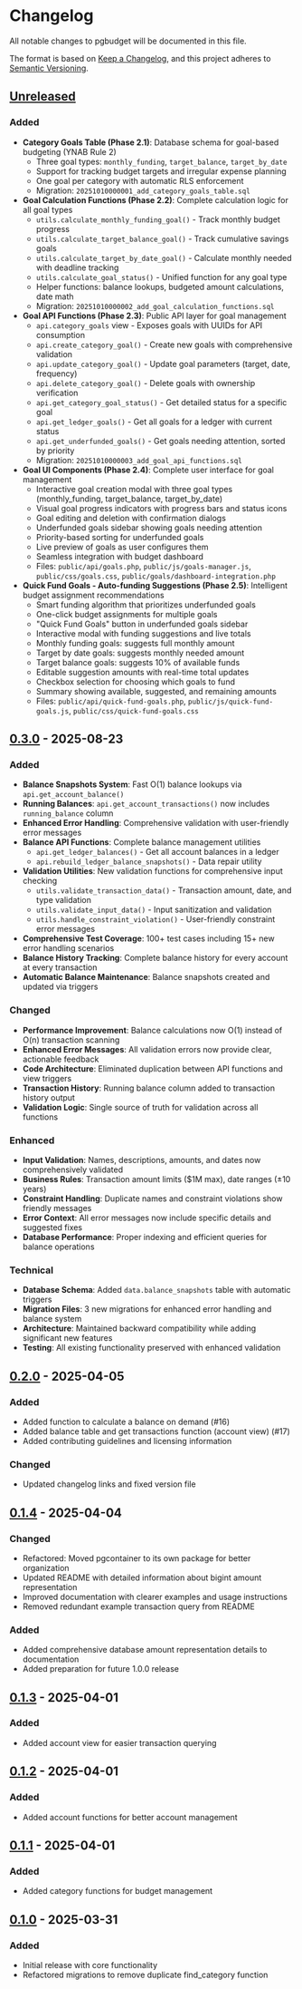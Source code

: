 # Changelog

All notable changes to pgbudget will be documented in this file.

The format is based on [Keep a Changelog](https://keepachangelog.com/en/1.0.0/),
and this project adheres to [Semantic Versioning](https://semver.org/spec/v2.0.0.html).

## [Unreleased]

### Added
- **Category Goals Table (Phase 2.1)**: Database schema for goal-based budgeting (YNAB Rule 2)
  - Three goal types: `monthly_funding`, `target_balance`, `target_by_date`
  - Support for tracking budget targets and irregular expense planning
  - One goal per category with automatic RLS enforcement
  - Migration: `20251010000001_add_category_goals_table.sql`
- **Goal Calculation Functions (Phase 2.2)**: Complete calculation logic for all goal types
  - `utils.calculate_monthly_funding_goal()` - Track monthly budget progress
  - `utils.calculate_target_balance_goal()` - Track cumulative savings goals
  - `utils.calculate_target_by_date_goal()` - Calculate monthly needed with deadline tracking
  - `utils.calculate_goal_status()` - Unified function for any goal type
  - Helper functions: balance lookups, budgeted amount calculations, date math
  - Migration: `20251010000002_add_goal_calculation_functions.sql`
- **Goal API Functions (Phase 2.3)**: Public API layer for goal management
  - `api.category_goals` view - Exposes goals with UUIDs for API consumption
  - `api.create_category_goal()` - Create new goals with comprehensive validation
  - `api.update_category_goal()` - Update goal parameters (target, date, frequency)
  - `api.delete_category_goal()` - Delete goals with ownership verification
  - `api.get_category_goal_status()` - Get detailed status for a specific goal
  - `api.get_ledger_goals()` - Get all goals for a ledger with current status
  - `api.get_underfunded_goals()` - Get goals needing attention, sorted by priority
  - Migration: `20251010000003_add_goal_api_functions.sql`
- **Goal UI Components (Phase 2.4)**: Complete user interface for goal management
  - Interactive goal creation modal with three goal types (monthly_funding, target_balance, target_by_date)
  - Visual goal progress indicators with progress bars and status icons
  - Goal editing and deletion with confirmation dialogs
  - Underfunded goals sidebar showing goals needing attention
  - Priority-based sorting for underfunded goals
  - Live preview of goals as user configures them
  - Seamless integration with budget dashboard
  - Files: `public/api/goals.php`, `public/js/goals-manager.js`, `public/css/goals.css`, `public/goals/dashboard-integration.php`
- **Quick Fund Goals - Auto-funding Suggestions (Phase 2.5)**: Intelligent budget assignment recommendations
  - Smart funding algorithm that prioritizes underfunded goals
  - One-click budget assignments for multiple goals
  - "Quick Fund Goals" button in underfunded goals sidebar
  - Interactive modal with funding suggestions and live totals
  - Monthly funding goals: suggests full monthly amount
  - Target by date goals: suggests monthly needed amount
  - Target balance goals: suggests 10% of available funds
  - Editable suggestion amounts with real-time total updates
  - Checkbox selection for choosing which goals to fund
  - Summary showing available, suggested, and remaining amounts
  - Files: `public/api/quick-fund-goals.php`, `public/js/quick-fund-goals.js`, `public/css/quick-fund-goals.css`

## [0.3.0] - 2025-08-23

### Added
- **Balance Snapshots System**: Fast O(1) balance lookups via `api.get_account_balance()`
- **Running Balances**: `api.get_account_transactions()` now includes `running_balance` column
- **Enhanced Error Handling**: Comprehensive validation with user-friendly error messages
- **Balance API Functions**: Complete balance management utilities
  - `api.get_ledger_balances()` - Get all account balances in a ledger
  - `api.rebuild_ledger_balance_snapshots()` - Data repair utility
- **Validation Utilities**: New validation functions for comprehensive input checking
  - `utils.validate_transaction_data()` - Transaction amount, date, and type validation
  - `utils.validate_input_data()` - Input sanitization and validation
  - `utils.handle_constraint_violation()` - User-friendly constraint error messages
- **Comprehensive Test Coverage**: 100+ test cases including 15+ new error handling scenarios
- **Balance History Tracking**: Complete balance history for every account at every transaction
- **Automatic Balance Maintenance**: Balance snapshots created and updated via triggers

### Changed
- **Performance Improvement**: Balance calculations now O(1) instead of O(n) transaction scanning
- **Enhanced Error Messages**: All validation errors now provide clear, actionable feedback
- **Code Architecture**: Eliminated duplication between API functions and view triggers
- **Transaction History**: Running balance column added to transaction history output
- **Validation Logic**: Single source of truth for validation across all functions

### Enhanced
- **Input Validation**: Names, descriptions, amounts, and dates now comprehensively validated
- **Business Rules**: Transaction amount limits ($1M max), date ranges (±10 years)
- **Constraint Handling**: Duplicate names and constraint violations show friendly messages
- **Error Context**: All error messages now include specific details and suggested fixes
- **Database Performance**: Proper indexing and efficient queries for balance operations

### Technical
- **Database Schema**: Added `data.balance_snapshots` table with automatic triggers
- **Migration Files**: 3 new migrations for enhanced error handling and balance system
- **Architecture**: Maintained backward compatibility while adding significant new features
- **Testing**: All existing functionality preserved with enhanced validation

## [0.2.0] - 2025-04-05

### Added
- Added function to calculate a balance on demand (#16)
- Added balance table and get transactions function (account view) (#17)
- Added contributing guidelines and licensing information

### Changed
- Updated changelog links and fixed version file

## [0.1.4] - 2025-04-04

### Changed
- Refactored: Moved pgcontainer to its own package for better organization
- Updated README with detailed information about bigint amount representation
- Improved documentation with clearer examples and usage instructions
- Removed redundant example transaction query from README

### Added
- Added comprehensive database amount representation details to documentation
- Added preparation for future 1.0.0 release

## [0.1.3] - 2025-04-01

### Added
- Added account view for easier transaction querying

## [0.1.2] - 2025-04-01

### Added
- Added account functions for better account management

## [0.1.1] - 2025-04-01

### Added
- Added category functions for budget management

## [0.1.0] - 2025-03-31

### Added
- Initial release with core functionality
- Refactored migrations to remove duplicate find_category function

[unreleased]: https://github.com/j0lvera/pgbudget/compare/v0.3.0...HEAD
[0.3.0]: https://github.com/j0lvera/pgbudget/compare/v0.2.0...v0.3.0
[0.2.0]: https://github.com/j0lvera/pgbudget/compare/v0.1.5...v0.2.0
[0.1.5]: https://github.com/j0lvera/pgbudget/compare/v0.1.4...v0.1.5
[0.1.4]: https://github.com/j0lvera/pgbudget/compare/v0.1.3...v0.1.4
[0.1.3]: https://github.com/j0lvera/pgbudget/compare/v0.1.2...v0.1.3
[0.1.2]: https://github.com/j0lvera/pgbudget/compare/v0.1.1...v0.1.2
[0.1.1]: https://github.com/j0lvera/pgbudget/compare/v0.1.0...v0.1.1
[0.1.0]: https://github.com/j0lvera/pgbudget/releases/tag/v0.1.0
